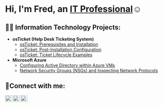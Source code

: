 <h1>Hi, I'm Fred, an <a href="https://www.linkedin.com/in/frederick-kim-927344269/">IT Professional</a>☺</h1>

<h2>👨‍💻 Information Technology Projects:</h2>

- <b>osTicket (Help Desk Ticketing System)</b>
  - [osTicket: Prerequisites and Installation](https://github.com/fredkim-labs/osticket-prereqs)
  - [osTicket: Post-Installation Configuration](https://github.com/fredkim-labs/post-install-config)
  - [osTicket: Ticket Lifecycle Examples](https://github.com/fredkim-labs/ticket-lifecycle)
- <b>Microsoft Azure</b>
  - [Configuring Active Directory within Azure VMs](https://github.com/fredkim-labs/configure-ad)
  - [Network Security Groups (NSGs) and Inspecting Network Protocols](https://github.com/fredkim-labs/azure-network-protocols)

<h2>🤳Connect with me:</h2>

[<img align="left" alt="Fred | Twitter" width="22px" src="https://cdn.jsdelivr.net/npm/simple-icons@v3/icons/twitter.svg" />][twitter]
[<img align="left" alt="Fred | LinkedIn" width="22px" src="https://cdn.jsdelivr.net/npm/simple-icons@v3/icons/linkedin.svg" />][linkedin]
[<img align="left" alt="JFred | Instagram" width="22px" src="https://cdn.jsdelivr.net/npm/simple-icons@v3/icons/instagram.svg" />][instagram]

[twitter]: https://x.com/FrederickKim87
[instagram]: https://www.instagram.com/silentra1nx/
[linkedin]: https://www.linkedin.com/in/frederick-kim-927344269/
